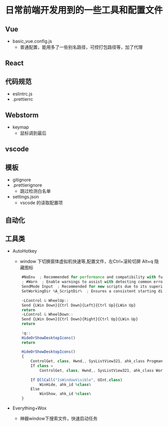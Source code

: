 
# 日常前端开发用到的一些工具和配置文件

## Vue

- basic_vue.config.js
  - 普通配置，能用多了一些别名路径，可控打包路径等，加了代理

## React


## 代码规范

- eslintrc.js
- .prettierrc


## Webstorm

- keymap
    - 鼠标调到最后

## vscode
  

## 模板

- gitignore
- .prettierignore
    - 跳过检测白名单
- settings.json
    - vscode 的读取配置项 

## 自动化


## 工具类


- AutoHotkey
    - window 下切换窗体虚拟机快速等,配置文件，左Ctrl+滚轮切屏 Alt+q 隐藏图标
    ```Javascript
        #NoEnv  ; Recommended for performance and compatibility with future AutoHotkey releases.
        ; #Warn  ; Enable warnings to assist with detecting common errors.
        SendMode Input  ; Recommended for new scripts due to its superior speed and reliability.
        SetWorkingDir %A_ScriptDir%  ; Ensures a consistent starting directory.
        
        ~LControl & WheelUp::
        Send {LWin Down}{Ctrl Down}{Left}{Ctrl Up}{LWin Up}
        return
        ~LControl & WheelDown::
        Send {LWin Down}{Ctrl Down}{Right}{Ctrl Up}{LWin Up}
        return
        
        !q::
        HideOrShowDesktopIcons()
        return
         
        HideOrShowDesktopIcons()
        {
            ControlGet, class, Hwnd,, SysListView321, ahk_class Progman
            If class =
                ControlGet, class, Hwnd,, SysListView321, ahk_class WorkerW
         
            If DllCall("IsWindowVisible", UInt,class)
                WinHide, ahk_id %class%
            Else
                WinShow, ahk_id %class%
        }
    ```


- Everything+Wox
    - 神器window下搜索文件，快速启动任务
